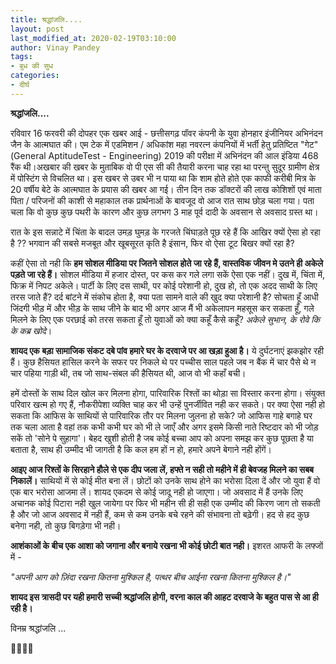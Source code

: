 ```yaml
---
title: श्रद्धांजलि....
layout: post
last_modified_at: 2020-02-19T03:10:00
author: Vinay Pandey
tags:
- बुध की सुध
categories:
- दीर्घ
---
```

**श्रद्धांजलि....**

रविवार 16 फरवरी की दोपहर एक खबर आई - छत्तीसगढ़ पॉवर कंपनी के युवा होनहार इंजीनियर अभिनंदन जैन के आत्मघात की। एम टेक में एडमिशन / अधिकांश महा नवरत्न कंपनियों में भर्ती हेतु प्रतिष्टित "गेट" (General AptitudeTest - Engineering) 2019 की परीक्षा में अभिनंदन की आल  इंडिया 468 रैंक थी।अखबार की खबर के मुताबिक वो पी एस सी की तैयारी करना चाह रहा था परन्तु सुदूर ग्रामीण क्षेत्र में पोस्टिंग से विचलित था। इस खबर से उबर भी न पाया था कि शाम होते होते एक काफी करीबी मित्र के 20 वर्षीय बेटे के आत्मघात के प्रयास की खबर आ गई। तीन दिन तक डॉक्टरों की लाख कोशिशों एवं माता पिता / परिजनों की काशी से महाकाल तक प्रार्थनाओं के बावजूद वो आज रात साथ छोड़ चला गया। पता चला कि वो कुछ कुछ पथरी के कारण और कुछ लगभग 3 माह पूर्व दादी के अवसान से अवसाद ग्रस्त था। 

रात के इस सन्नाटे में चिंता के बादल उमड़ घुमड़ के गरजते चिंघाड़ते पूछ रहे हैं कि आखिर क्यों ऐसा हो रहा है ?? भगवान की सबसे मजबूत और खूबसूरत कृति है इंसान, फिर वो ऐसा टूट बिखर क्यों रहा है?

कहीं ऐसा तो नही कि **हम सोशल मीडिया पर जितने सोशल होते जा रहे हैं, वास्तविक जीवन मे उतने ही अकेले पड़ते जा रहे हैं।** सोशल मीडिया में हजार दोस्त, पर कस कर गले लगा सकें ऐसा एक नहीं। दुख में, चिंता में, फिक्र में निपट अकेले। पार्टी के लिए दस साथी, पर कोई परेशानी हो, दुख हो, तो एक अदद साथी के लिए तरस जाते हैं? दर्द बांटने में संकोच होता है, क्या पता सामने वाले की खुद क्या परेशानी है? सोचता हूँ आधी जिंदगी भीड़ में और भीड़ के साथ जीने के बाद भी अगर आज मैं भी अकेलापन महसूस कर सकता हूँ, गले मिलने के लिए एक परछाई को तरस सकता हूँ तो युवाओं को क्या कहूँ कैसे कहूँ? *अकेले सुभान, के रोवे कि के कब्र खोदे*। 

**शायद एक बड़ा सामाजिक संकट दबे पांव हमारे घर के दरवाजे पर आ खड़ा हुआ है।** ये दुर्घटनाएं  झकझोर रही हैं। कुछ हैसियत हासिल करने के सफर पर निकले थे पर पच्चीस साल पहले जब न बैंक में चार पैसे थे न चार पहिया गाड़ी थी, तब जो साथ-संबल की हैसियत थी, आज वो भी कहाँ बची। 

हमें दोस्तों के साथ दिल खोल कर मिलना होगा, पारिवारिक रिश्तों का थोड़ा सा विस्तार करना होगा। संयुक्त परिवार खत्म हो गए हैं, नौकरीपेशा व्यक्ति चाह कर भी उन्हें पुनर्जीवित नही कर सकते। पर क्या ऐसा नही हो सकता कि आफिस के साथियों से पारिवारिक तौर पर मिलना जुलना हो सके? जो आफिस गाहे बगाहे घर तक चला आता है वहां तक कभी कभी घर को भी ले जाएँ और अगर इसमे किसी नाते रिष्टदार को भी जोड़ सकें तो 'सोने पे सुहागा'। बेहद खुशी होती है जब कोई बच्चा आप को अपना समझ कर कुछ पूछता है या बताता है, साथ ही उम्मीद भी जागती है कि कल हम हों न हो, हमारे अपने बेगाने नही होंगें। 

**आइए आज रिश्तों के सिरहाने हौले से एक दीप जला लें, हफ्ते न सही तो महीने में ही बेवजह मिलने का सबब निकालें।** साथियों में से कोई मीत बना लें। छोटों को उनके साथ होने का भरोसा दिला दें और जो युवा हैं वो एक बार भरोसा आजमा लें। शायद एकदम से कोई जादू नही हो जाएगा। जो अवसाद में हैं उनके लिए अचानक कोई पिटारा नही खुल जायेगा पर फिर भी महीन सी ही सही एक उम्मीद की किरण जाग तो सकती है और जो आज अवसाद में नही हैं, कम से कम उनके बचे रहने की संभावना तो बढ़ेगी। हद से हद कुछ बनेगा नही, तो कुछ बिगड़ेगा भी नही। 

**आशंकाओं के बीच एक आशा को जगाना और बनाये रखना भी कोई छोटी बात नही।** इशरत आफरी के लफ्जों में -

*"अपनी आग को ज़िंदा रखना कितना मुश्किल है,*
*पत्थर बीच आईना रखना कितना मुश्किल है।"*

**शायद इस त्रासदी पर यही हमारी सच्ची श्रद्धांजलि होगी, वरना काल की आहट दरवाजे के बहुत पास से आ ही रही है।**

विनम्र श्रद्धांजलि ...

🙏🌷🌷🙏



